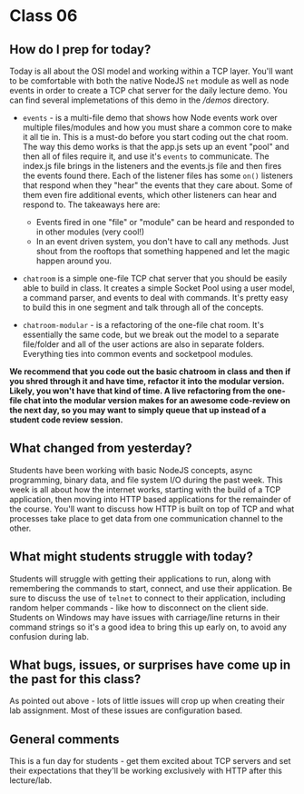 # Class 06

## How do I prep for today?
Today is all about the OSI model and working within a TCP layer.  You'll want to be comfortable with both the native NodeJS `net` module as well as node events in order to create a TCP chat server for the daily lecture demo.  You can find several implemetations of this demo in the */demos* directory.

 - `events` - is a multi-file demo that shows how Node events work over multiple files/modules and how you must share a common core to make it all tie in. This is a must-do before you start coding out the chat room. The way this demo works is that the app.js sets up an event "pool" and then all of files require it, and use it's `events` to communicate. The index.js file brings in the listeners and the events.js file and then fires the events found there.  Each of the listener files has some `on()` listeners that respond when they "hear" the events that they care about.  Some of them even fire additional events, which other listeners can hear and respond to. The takeaways here are:
   - Events fired in one "file" or "module" can be heard and responded to in other modules (very cool!)
   - In an event driven system, you don't have to call any methods.  Just shout from the rooftops that something happened and let the magic happen around you.

 - `chatroom` is a simple one-file TCP chat server that you should be easily able to build in class. It creates a simple Socket Pool using a user model, a command parser, and events to deal with commands. It's pretty easy to build this in one segment and talk through all of the concepts.

 - `chatroom-modular` - is a refactoring of the one-file chat room. It's essentially the same code, but we break out the model to a separate file/folder and all of the user actions are also in separate folders. Everything ties into common events and socketpool modules.

 **We recommend that you code out the basic chatroom in class and then if you shred through it and have time, refactor it into the modular version. Likely, you won't have that kind of time. A live refactoring from the one-file chat into the modular version makes for an awesome code-review on the next day, so you may want to simply queue that up instead of a student code review session.**

## What changed from yesterday?
Students have been working with basic NodeJS concepts, async programming, binary data, and file system I/O during the past week.  This week is all about how the internet works, starting with the build of a TCP application, then moving into HTTP based applications for the remainder of the course.  You'll want to discuss how HTTP is built on top of TCP and what processes take place to get data from one communication channel to the other.

## What might students struggle with today?
Students will struggle with getting their applications to run, along with remembering the commands to start, connect, and use their application.  Be sure to discuss the use of `telnet` to connect to their application, including random helper commands - like how to disconnect on the client side.  Students on Windows may have issues with carriage/line returns in their command strings so it's a good idea to bring this up early on, to avoid any confusion during lab.

## What bugs, issues, or surprises have come up in the past for this class?
As pointed out above - lots of little issues will crop up when creating their lab assignment.  Most of these issues are configuration based.

## General comments
This is a fun day for students - get them excited about TCP servers and set their expectations that they'll be working exclusively with HTTP after this lecture/lab.
